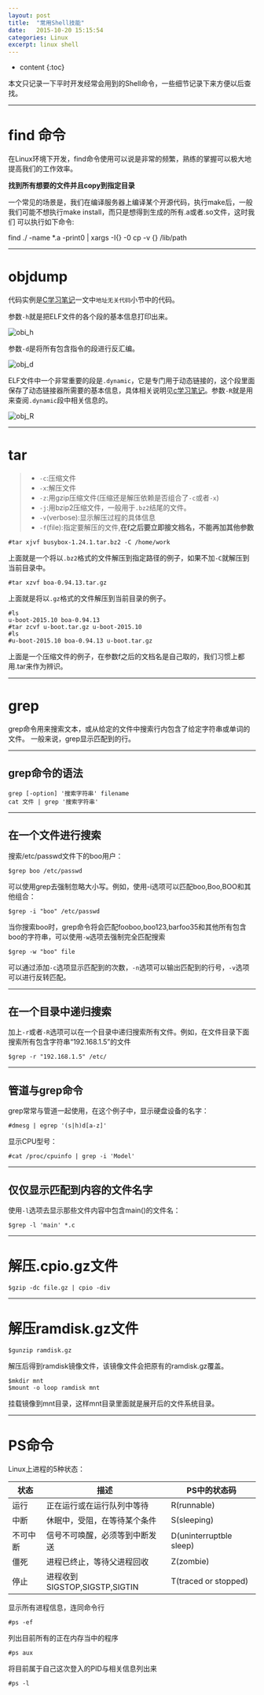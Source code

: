 ```yaml
---
layout: post
title:  "常用Shell技能"
date:   2015-10-20 15:15:54
categories: Linux
excerpt: linux shell
---
```


* content
{:toc}

本文只记录一下平时开发经常会用到的Shell命令，一些细节记录下来方便以后查找。

---

# find 命令

在Linux环境下开发，find命令使用可以说是非常的频繁，熟练的掌握可以极大地提高我们的工作效率。

**找到所有想要的文件并且copy到指定目录**

一个常见的场景是，我们在编译服务器上编译某个开源代码，执行make后，一般我们可能不想执行make install，而只是想得到生成的所有.a或者.so文件，这时我们
可以执行如下命令:

  find ./ -name *.a -print0 | xargs -I{} -0 cp -v {} /lib/path
  


---
# objdump

代码实例是[C学习笔记](http://saiyn.github.io/homepage/2016/08/07/C/)一文中`地址无关代码`小节中的代码。

参数`-h`就是把ELF文件的各个段的基本信息打印出来。

![obi_h](http://omp8s6jms.bkt.clouddn.com/image/git/obj_h.png)

参数`-d`是将所有包含指令的段进行反汇编。

![obj_d](http://omp8s6jms.bkt.clouddn.com/image/git/obj_d.png)

ELF文件中一个非常重要的段是`.dynamic`，它是专门用于动态链接的，这个段里面保存了动态链接器所需要的基本信息，具体相关说明见[c学习笔记](http://saiyn.github.io/homepage/2016/08/07/C/)。参数`-R`就是用来查阅`.dynamic`段中相关信息的。

![obj_R](http://omp8s6jms.bkt.clouddn.com/image/git/obj_R.png)

---

# tar

> * `-c`:压缩文件
> * `-x`:解压文件
> * `-z`:用gzip压缩文件(压缩还是解压依赖是否组合了`-c`或者`-x`)
> * `-j`:用bzip2压缩文件，一般用于`.bz2`结尾的文件。
> * `-v`(verbose):显示解压过程的具体信息
> * `-f`(file):指定要解压的文件,**在f之后要立即接文档名，不能再加其他参数**
<pre><code>#tar xjvf busybox-1.24.1.tar.bz2 -C /home/work
</code></pre>
上面就是一个将以`.bz2`格式的文件解压到指定路径的例子，如果不加`-C`就解压到当前目录中。
<pre><code>#tar xzvf boa-0.94.13.tar.gz
</code></pre>
上面就是将以`.gz`格式的文件解压到当前目录的例子。
<pre><code>#ls
u-boot-2015.10 boa-0.94.13
#tar zcvf u-boot.tar.gz u-boot-2015.10
#ls
#u-boot-2015.10 boa-0.94.13 u-boot.tar.gz
</code></pre>
上面是一个压缩文件的例子，在参数f之后的文档名是自己取的，我们习惯上都用.tar来作为辨识。

---

# grep

grep命令用来搜索文本，或从给定的文件中搜索行内包含了给定字符串或单词的文件。
一般来说，grep显示匹配到的行。

---
## grep命令的语法

<pre><code>grep [-option] '搜索字符串' filename
cat 文件 | grep '搜索字符串'
</code></pre>

---
## 在一个文件进行搜索

搜索/etc/passwd文件下的boo用户：
<pre><code>$grep boo /etc/passwd
</code></pre>
可以使用grep去强制忽略大小写。例如，使用-i选项可以匹配boo,Boo,BOO和其他组合：
<pre><code>$grep -i "boo" /etc/passwd
</code></pre>
当你搜索boo时，grep命令将会匹配fooboo,boo123,barfoo35和其他所有包含boo的字符串，可以使用`-w`选项去强制完全匹配搜索
<pre><code>$grep -w "boo" file
</code></pre>
可以通过添加`-c`选项显示匹配到的次数，`-n`选项可以输出匹配到的行号，`-v`选项可以进行反转匹配。

---
## 在一个目录中递归搜索

加上`-r`或者`-R`选项可以在一个目录中递归搜索所有文件。例如，在文件目录下面搜索所有包含字符串“192.168.1.5”的文件
<pre><code>$grep -r "192.168.1.5" /etc/
</code></pre>

---
## 管道与grep命令

grep常常与管道一起使用，在这个例子中，显示硬盘设备的名字：
<pre><code>#dmesg | egrep '(s|h)d[a-z]'
</code></pre>
显示CPU型号：
<pre><code>#cat /proc/cpuinfo | grep -i 'Model'
</code></pre>

---
## 仅仅显示匹配到内容的文件名字

使用`-l`选项去显示那些文件内容中包含main()的文件名：
<pre><code>$grep -l 'main' *.c
</code></pre>

---

# 解压.cpio.gz文件

<pre><code>$gzip -dc file.gz | cpio -div
</code></pre>

---

# 解压ramdisk.gz文件

<pre><code>$gunzip ramdisk.gz
</code></pre>
解压后得到ramdisk镜像文件，该镜像文件会把原有的ramdisk.gz覆盖。
<pre><code>$mkdir mnt
$mount -o loop ramdisk mnt 
</code></pre>
挂载镜像到mnt目录，这样mnt目录里面就是展开后的文件系统目录。

---

# PS命令

Linux上进程的5种状态：

状态		|描述								|PS中的状态码
----		|----								|----
运行		|正在运行或在运行队列中等待			|R(runnable)
中断		|休眠中，受阻，在等待某个条件		|S(sleeping)
不可中断	|信号不可唤醒，必须等到中断发送		|D(uninterruptble sleep)
僵死		|进程已终止，等待父进程回收			|Z(zombie)
停止		|进程收到SIGSTOP,SIGSTP,SIGTIN		|T(traced or stopped)

显示所有进程信息，连同命令行
<pre><code>#ps -ef
</code></pre>

列出目前所有的正在内存当中的程序
<pre><code>#ps aux
</code></pre>

将目前属于自己这次登入的PID与相关信息列出来
<pre><code>#ps -l
</code></pre>














